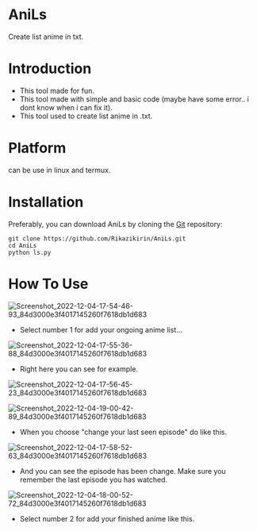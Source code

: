 # AniLs
Create list anime in txt.
# Introduction
- This tool made for fun.
- This tool made with simple and basic code (maybe have some error.. i dont know when i can fix it).
- This tool used to create list anime in .txt.

# Platform
  can be use in linux and termux.

# Installation
   Preferably, you can download AniLs by cloning the [Git](https://github.com/Rikazikirin/AniLs.git) repository:

    git clone https://github.com/Rikazikirin/AniLs.git
    cd AniLs
    python ls.py

# How To Use
![Screenshot_2022-12-04-17-54-46-93_84d3000e3f4017145260f7618db1d683](https://user-images.githubusercontent.com/102734848/205486004-36c2c780-496f-45f8-8ae5-9036cf5418fc.jpg)

- Select number 1 for add your ongoing anime list...

![Screenshot_2022-12-04-17-55-36-88_84d3000e3f4017145260f7618db1d683](https://user-images.githubusercontent.com/102734848/205486013-025dbf34-367d-4d65-a4ab-8bb549f1313d.jpg)

- Right here you can see for example.

![Screenshot_2022-12-04-17-56-45-23_84d3000e3f4017145260f7618db1d683](https://user-images.githubusercontent.com/102734848/205486027-b8ae30b4-e77a-4c7f-a165-559f0f780b24.jpg)

![Screenshot_2022-12-04-19-00-42-89_84d3000e3f4017145260f7618db1d683](https://user-images.githubusercontent.com/102734848/205487092-66d3cc99-9904-471c-93e0-d5ea1c7a38d2.jpg)


- When you choose "change your last seen episode" do like this.

![Screenshot_2022-12-04-17-58-52-63_84d3000e3f4017145260f7618db1d683](https://user-images.githubusercontent.com/102734848/205486112-67006357-628e-4315-9f3f-5bd569d50aa2.jpg)

- And you can see the episode has been change. Make sure you remember the last episode you has watched.

![Screenshot_2022-12-04-18-00-52-72_84d3000e3f4017145260f7618db1d683](https://user-images.githubusercontent.com/102734848/205486120-dbae7862-e282-45e3-8ab3-9670e2dd18b5.jpg)

- Select number 2 for add your finished anime like this.
